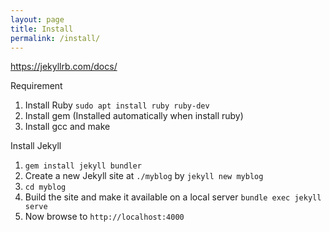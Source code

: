 ```yaml
---
layout: page
title: Install
permalink: /install/
---
```


<https://jekyllrb.com/docs/>

Requirement

1. Install Ruby `sudo apt install ruby ruby-dev`
2. Install gem (Installed automatically when install ruby)
3. Install gcc and make

Install Jekyll

1. `gem install jekyll bundler`
2. Create a new Jekyll site at `./myblog` by `jekyll new myblog`
3. `cd myblog`
4. Build the site and make it available on a local server
   `bundle exec jekyll serve`
5. Now browse to `http://localhost:4000`